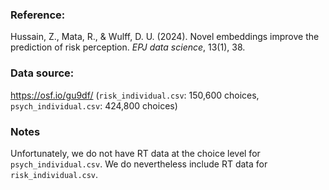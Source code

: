 ### Reference:

Hussain, Z., Mata, R., & Wulff, D. U. (2024). Novel embeddings improve the prediction of risk perception. *EPJ data science*, 13(1), 38.

### Data source:

https://osf.io/gu9df/ (`risk_individual.csv`: 150,600 choices, `psych_individual.csv`: 424,800 choices)

### Notes 

Unfortunately, we do not have RT data at the choice level for `psych_individual.csv`. We do nevertheless include RT data for `risk_individual.csv`. 

